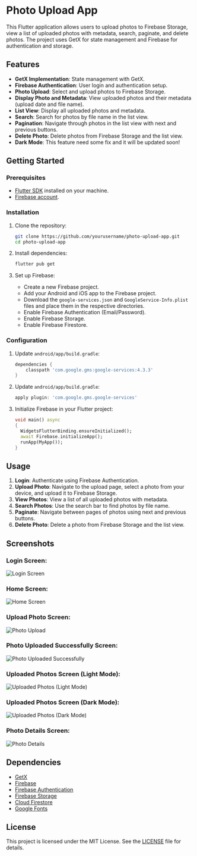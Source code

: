 # Photo Upload App

This Flutter application allows users to upload photos to Firebase Storage, view a list of uploaded photos with metadata, search, paginate, and delete photos. The project uses GetX for state management and Firebase for authentication and storage.

## Features
- **GetX Implementation**: State management with GetX.
- **Firebase Authentication**: User login and authentication setup.
- **Photo Upload**: Select and upload photos to Firebase Storage.
- **Display Photo and Metadata**: View uploaded photos and their metadata (upload date and file name).
- **List View**: Display all uploaded photos and metadata.
- **Search**: Search for photos by file name in the list view.
- **Pagination**: Navigate through photos in the list view with next and previous buttons.
- **Delete Photo**: Delete photos from Firebase Storage and the list view.
- **Dark Mode**: This feature need some fix and it will be updated soon!

## Getting Started

### Prerequisites

- [Flutter SDK](https://flutter.dev/docs/get-started/install) installed on your machine.
- [Firebase account](https://firebase.google.com/).

### Installation

1. Clone the repository:
   ```sh
   git clone https://github.com/yourusername/photo-upload-app.git
   cd photo-upload-app
   ```

2. Install dependencies:
   ```sh
   flutter pub get
   ```

3. Set up Firebase:
   - Create a new Firebase project.
   - Add your Android and iOS app to the Firebase project.
   - Download the `google-services.json` and `GoogleService-Info.plist` files and place them in the respective directories.
   - Enable Firebase Authentication (Email/Password).
   - Enable Firebase Storage.
   - Enable Firebase Firestore.

### Configuration

1. Update `android/app/build.gradle`:
   ```gradle
   dependencies {
       classpath 'com.google.gms:google-services:4.3.3'
   }
   ```

2. Update `android/app/build.gradle`:
   ```gradle
   apply plugin: 'com.google.gms.google-services'
   ```

3. Initialize Firebase in your Flutter project:
   ```dart
   void main() async
   {
     WidgetsFlutterBinding.ensureInitialized();
     await Firebase.initializeApp();
     runApp(MyApp());
   }
   ```

## Usage

1. **Login**: Authenticate using Firebase Authentication.
2. **Upload Photo**: Navigate to the upload page, select a photo from your device, and upload it to Firebase Storage.
3. **View Photos**: View a list of all uploaded photos with metadata.
4. **Search Photos**: Use the search bar to find photos by file name.
5. **Paginate**: Navigate between pages of photos using next and previous buttons.
6. **Delete Photo**: Delete a photo from Firebase Storage and the list view.

## Screenshots
### Login Screen:
![Login Screen](Screenshots/Login%20Screen.jpg)
### Home Screen:
![Home Screen](Screenshots/Home%20Screen.jpg)
### Upload Photo Screen:
![Photo Upload](Screenshots/Upload%20Photo%20Screen.jpg)
### Photo Uploaded Successfully Screen:
![Photo Uploaded Successfully](Screenshots/Photo%20Uploaded%20Successfully%20Screen.jpg)
### Uploaded Photos Screen (Light Mode):
![Uploaded Photos (Light Mode)](Screenshots/Uploaded%20Photos%20Screen%20(Light%20Mode).jpg)
### Uploaded Photos Screen (Dark Mode):
![Uploaded Photos (Dark Mode)](Screenshots/Uploaded%20Photos%20Screen%20(Dark%20Mode).jpg)
### Photo Details Screen:
![Photo Details](Screenshots/Photo%20Details%20Screen.jpg)

## Dependencies

- [GetX](https://pub.dev/packages/get)
- [Firebase](https://pub.dev/packages/firebase_core)
- [Firebase Authentication](https://pub.dev/packages/firebase_auth)
- [Firebase Storage](https://pub.dev/packages/firebase_storage)
- [Cloud Firestore](https://pub.dev/packages/cloud_firestore)
- [Google Fonts](https://pub.dev/packages/google_fonts)

## License

This project is licensed under the MIT License. See the [LICENSE](LICENSE) file for details.
